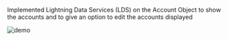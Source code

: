 Implemented Lightning Data Services (LDS) on the Account Object to show the accounts 
and to give an option to edit the accounts displayed


![demo](https://user-images.githubusercontent.com/32791871/62768920-90a39f80-bab5-11e9-91ba-073f1b9d5289.gif)
